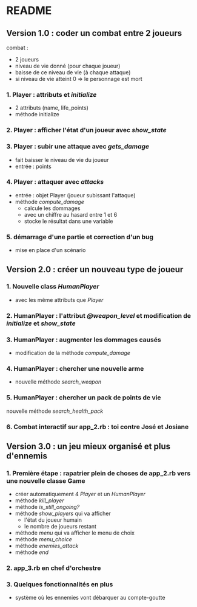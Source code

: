 # README

## Version 1.0 : coder un combat entre 2 joueurs
combat :
- 2 joueurs
- niveau de vie donné (pour chaque joueur)
- baisse de ce niveau de vie (à chaque attaque)
- si niveau de vie atteint 0 => le personnage est mort
### 1. Player : attributs et *initialize*
- 2 attributs (name, life_points)
- méthode initialize
### 2. Player : afficher l'état d'un joueur avec *show_state*
### 3. Player : subir une attaque avec *gets_damage*
- fait baisser le niveau de vie du joueur
- entrée : points
### 4. Player : attaquer avec *attacks*
- entrée : objet Player (joueur subissant l'attaque)
- méthode *compute_damage*
  - calcule les dommages
  - avec un chiffre au hasard entre 1 et 6
  - stocke le résultat dans une variable
### 5. démarrage d'une partie et correction d'un bug
- mise en place d'un scénario

## Version 2.0 : créer un nouveau type de joueur
### 1. Nouvelle class *HumanPlayer*
- avec les même attributs que *Player*
### 2. HumanPlayer : l'attribut *@weapon_level* et modification de *initialize* et *show_state*
### 3. HumanPlayer : augmenter les dommages causés
- modification de la méthode *compute_damage*
### 4. HumanPlayer : chercher une nouvelle arme
- nouvelle méthode *search_weapon*
### 5. HumanPlayer : chercher un pack de points de vie
nouvelle méthode *search_health_pack*
### 6. Combat interactif sur app_2.rb : toi contre José et Josiane

## Version 3.0 : un jeu mieux organisé et plus d'ennemis
### 1. Première étape : rapatrier plein de choses de app_2.rb vers une nouvelle classe Game
- créer automatiquement 4 *Player* et un *HumanPlayer*
- méthode *kill_player*
- méthode *is_still_ongoing?*
- méthode *show_players*  qui va afficher
  - l'état du joueur humain
  - le nombre de joueurs restant
- méthode *menu* qui va afficher le menu de choix
- méthode *menu_choice*
- méthode *enemies_attack*
- méthode *end*
### 2. app_3.rb en chef d'orchestre
### 3. Quelques fonctionnalités en plus
- système où les ennemies vont débarquer au compte-goutte